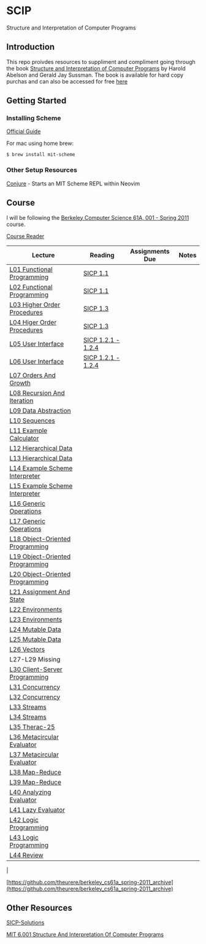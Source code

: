 # SCIP
Structure and Interpretation of Computer Programs

## Introduction
This repo proivdes resources to suppliment and compliment going through the book [Structure and Interpretation of Computer Programs](https://mitpress.mit.edu/9780262510875/structure-and-interpretation-of-computer-programs/) by Harold Abelson and Gerald Jay Sussman. The book is available for hard copy purchas and can also be accessed for free [here](https://mitp-content-server.mit.edu/books/content/sectbyfn/books_pres_0/6515/sicp.zip/full-text/book/book.html)

## Getting Started

### Installing Scheme
[Official Guide](https://www.gnu.org/software/mit-scheme/)

For mac using home brew:
```
$ brew install mit-scheme
```

### Other Setup Resources
[Conjure](https://github.com/Olical/conjure/wiki/Quick-start:-Scheme-(stdio)) - Starts an MIT Scheme REPL within Neovim

## Course
I will be following the [Berkeley Computer Science 61A, 001 - Spring 2011](https://www.youtube.com/playlist?list=PLhMnuBfGeCDNgVzLPxF9o5UNKG1b-LFY9) course.

[Course Reader](https://inst.eecs.berkeley.edu/~cs61a/sp10/0.pdf)

| Lecture | Reading | Assignments Due | Notes |
|---------|---------|-----------------|-------|
| [L01 Functional Programming](https://archive.org/details/ucberkeley_webcast_l28HAzKy0N8) | [SICP 1.1](https://mitp-content-server.mit.edu/books/content/sectbyfn/books_pres_0/6515/sicp.zip/full-text/book/book-Z-H-10.html#%_sec_1.1) | | |
| [L02 Functional Programming](https://archive.org/details/ucberkeley_webcast_TTK2lZoWbPQ) | [SICP 1.1](https://mitp-content-server.mit.edu/books/content/sectbyfn/books_pres_0/6515/sicp.zip/full-text/book/book-Z-H-10.html#%_sec_1.1) | | |
| [L03 Higher Order Procedures](https://archive.org/details/ucberkeley_webcast_ogIGxEzvnSE) | [SICP 1.3](https://mitp-content-server.mit.edu/books/content/sectbyfn/books_pres_0/6515/sicp.zip/full-text/book/book-Z-H-12.html#%_sec_1.3) | | |
| [L04 Higer Order Procedures](https://archive.org/details/ucberkeley_webcast_ZvH3wF2qg7Q) | [SICP 1.3](https://mitp-content-server.mit.edu/books/content/sectbyfn/books_pres_0/6515/sicp.zip/full-text/book/book-Z-H-12.html#%_sec_1.3) | | |
| [L05 User Interface](https://archive.org/details/ucberkeley_webcast_dC4YGxzoAXk) | [SICP 1.2.1 - 1.2.4](https://mitp-content-server.mit.edu/books/content/sectbyfn/books_pres_0/6515/sicp.zip/full-text/book/book-Z-H-11.html#%_sec_1.2) | | |
| [L06 User Interface](https://archive.org/details/ucberkeley_webcast_qxDGE1-S_LE) | [SICP 1.2.1 - 1.2.4](https://mitp-content-server.mit.edu/books/content/sectbyfn/books_pres_0/6515/sicp.zip/full-text/book/book-Z-H-11.html#%_sec_1.2) | | |
| [L07 Orders And Growth](https://archive.org/details/ucberkeley_webcast_32L5j10rrK0) | | | |
| [L08 Recursion And Iteration](https://archive.org/details/ucberkeley_webcast_0G3tNuBBO5I) | | | |
| [L09 Data Abstraction](https://archive.org/details/ucberkeley_webcast_Oy36XpGVyjA) | | | |
| [L10 Sequences](https://archive.org/details/ucberkeley_webcast__qGeRWplPgc) | | | |
| [L11 Example Calculator](https://archive.org/details/ucberkeley_webcast_nzMPF59Ackg) | | | |
| [L12 Hierarchical Data](https://archive.org/details/ucberkeley_webcast_pSuEz5ZCVAg) | | | |
| [L13 Hierarchical Data](https://archive.org/details/ucberkeley_webcast_kbqJ3UGPgOc) | | | |
| [L14 Example Scheme Interpreter](https://archive.org/details/ucberkeley_webcast_3FjDrWv00Hc) | | | |
| [L15 Example Scheme Interpreter](https://archive.org/details/ucberkeley_webcast_QYV6a7vYhOA) | | | |
| [L16 Generic Operations](https://archive.org/details/ucberkeley_webcast_rz_XpDhDtFI) | | | |
| [L17 Generic Operations](https://archive.org/details/ucberkeley_webcast_8HDIqZ2ZqKI) | | | |
| [L18 Object-Oriented Programming](https://archive.org/details/ucberkeley_webcast_jq1v8YUftxE) | | | |
| [L19 Object-Oriented Programming](https://archive.org/details/ucberkeley_webcast_S9mGKy3Dzqw) | | | |
| [L20 Object-Oriented Programming](https://archive.org/details/ucberkeley_webcast_AYoW8-L2dTQ) | | | |
| [L21 Assignment And State](https://archive.org/details/ucberkeley_webcast_crlcqL7lKME) | | | |
| [L22 Environments](https://archive.org/details/ucberkeley_webcast_uxvRoOV9nOk) | | | |
| [L23 Environments](https://archive.org/details/ucberkeley_webcast_jmDguUbxOns) | | | |
| [L24 Mutable Data](https://archive.org/details/ucberkeley_webcast_OCocDioUZOo) | | | |
| [L25 Mutable Data](https://archive.org/details/ucberkeley_webcast_YgUZP1YbHsM) | | | |
| [L26 Vectors](https://archive.org/details/ucberkeley_webcast_vV7gargdGxU) | | | |
| L27-L29 Missing | | | |
| [L30 Client-Server Programming](https://archive.org/details/ucberkeley_webcast_Lr4zVJPpMrM) | | | |
| [L31 Concurrency](https://archive.org/details/ucberkeley_webcast_tfTD0B8dX7I) | | | |
| [L32 Concurrency](https://archive.org/details/ucberkeley_webcast_a_qhlzmXqAo) | | | |
| [L33 Streams](https://archive.org/details/ucberkeley_webcast_LLl89UwSflo) | | | |
| [L34 Streams](https://archive.org/details/ucberkeley_webcast_mtl0z0HgRTM) | | | |
| [L35 Therac-25](https://archive.org/details/ucberkeley_webcast_nxX-aAvZbmM) | | | |
| [L36 Metacircular Evaluator](https://archive.org/details/ucberkeley_webcast_E8ZyYL1qWWY) | | | |
| [L37 Metacircular Evaluator](https://archive.org/details/ucberkeley_webcast_0SbpbHiyyEU) | | | |
| [L38 Map-Reduce](https://archive.org/details/ucberkeley_webcast_OVbHFr6SG_8) | | | |
| [L39 Map-Reduce](https://archive.org/details/ucberkeley_webcast_tlABAGE-Tvc) | | | |
| [L40 Analyzing Evaluator](https://archive.org/details/ucberkeley_webcast_S9VoxtdsRyA) | | | |
| [L41 Lazy Evaluator](https://archive.org/details/ucberkeley_webcast_WJsgTZsFE3M) | | | |
| [L42 Logic Programming](https://archive.org/details/ucberkeley_webcast_JIMS_mspmug) | | | |
| [L43 Logic Programming](https://archive.org/details/ucberkeley_webcast_i5XtLVwTcZY) | | | |
| [L44 Review](https://archive.org/details/ucberkeley_webcast_zWiQru4tn-o) | | | |
| 

[https://github.com/theurere/berkeley_cs61a_spring-2011_archive](https://github.com/theurere/berkeley_cs61a_spring-2011_archive)

## Other Resources
[SICP-Solutions](http://community.schemewiki.org/?SICP-Solutions)

[MIT 6.001 Structure And Interpretation Of Computer Programs](https://ocw.mit.edu/courses/6-001-structure-and-interpretation-of-computer-programs-spring-2005/)
